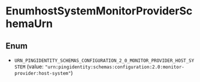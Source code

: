 

# EnumhostSystemMonitorProviderSchemaUrn

## Enum


* `URN_PINGIDENTITY_SCHEMAS_CONFIGURATION_2_0_MONITOR_PROVIDER_HOST_SYSTEM` (value: `"urn:pingidentity:schemas:configuration:2.0:monitor-provider:host-system"`)



